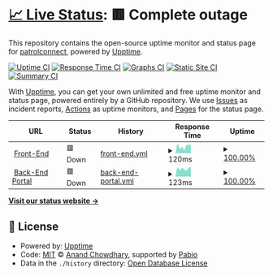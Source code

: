 # [📈 Live Status](https://patrolconnect.github.io/upptime): <!--live status--> **🟥 Complete outage**

This repository contains the open-source uptime monitor and status page for [patrolconnect](https://patrolconnect.github.io/upptime), powered by [Upptime](https://github.com/upptime/upptime).

[![Uptime CI](https://github.com/patrolconnect/upptime/workflows/Uptime%20CI/badge.svg)](https://github.com/patrolconnect/upptime/actions?query=workflow%3A%22Uptime+CI%22)
[![Response Time CI](https://github.com/patrolconnect/upptime/workflows/Response%20Time%20CI/badge.svg)](https://github.com/patrolconnect/upptime/actions?query=workflow%3A%22Response+Time+CI%22)
[![Graphs CI](https://github.com/patrolconnect/upptime/workflows/Graphs%20CI/badge.svg)](https://github.com/patrolconnect/upptime/actions?query=workflow%3A%22Graphs+CI%22)
[![Static Site CI](https://github.com/patrolconnect/upptime/workflows/Static%20Site%20CI/badge.svg)](https://github.com/patrolconnect/upptime/actions?query=workflow%3A%22Static+Site+CI%22)
[![Summary CI](https://github.com/patrolconnect/upptime/workflows/Summary%20CI/badge.svg)](https://github.com/patrolconnect/upptime/actions?query=workflow%3A%22Summary+CI%22)

With [Upptime](https://upptime.js.org), you can get your own unlimited and free uptime monitor and status page, powered entirely by a GitHub repository. We use [Issues](https://github.com/patrolconnect/upptime/issues) as incident reports, [Actions](https://github.com/patrolconnect/upptime/actions) as uptime monitors, and [Pages](https://patrolconnect.github.io/upptime) for the status page.

<!--start: status pages-->
<!-- This summary is generated by Upptime (https://github.com/upptime/upptime) -->
<!-- Do not edit this manually, your changes will be overwritten -->
<!-- prettier-ignore -->
| URL | Status | History | Response Time | Uptime |
| --- | ------ | ------- | ------------- | ------ |
| <img alt="" src="https://icons.duckduckgo.com/ip3/info.patrol-connect.com.ico" height="13"> [Front-End](https://info.patrol-connect.com) | 🟥 Down | [front-end.yml](https://github.com/patrolconnect/upptime/commits/HEAD/history/front-end.yml) | <details><summary><img alt="Response time graph" src="./graphs/front-end/response-time-week.png" height="20"> 120ms</summary><br><a href="https://patrolconnect.github.io/upptime/history/front-end"><img alt="Response time 132" src="https://img.shields.io/endpoint?url=https%3A%2F%2Fraw.githubusercontent.com%2Fpatrolconnect%2Fupptime%2FHEAD%2Fapi%2Ffront-end%2Fresponse-time.json"></a><br><a href="https://patrolconnect.github.io/upptime/history/front-end"><img alt="24-hour response time 144" src="https://img.shields.io/endpoint?url=https%3A%2F%2Fraw.githubusercontent.com%2Fpatrolconnect%2Fupptime%2FHEAD%2Fapi%2Ffront-end%2Fresponse-time-day.json"></a><br><a href="https://patrolconnect.github.io/upptime/history/front-end"><img alt="7-day response time 120" src="https://img.shields.io/endpoint?url=https%3A%2F%2Fraw.githubusercontent.com%2Fpatrolconnect%2Fupptime%2FHEAD%2Fapi%2Ffront-end%2Fresponse-time-week.json"></a><br><a href="https://patrolconnect.github.io/upptime/history/front-end"><img alt="30-day response time 132" src="https://img.shields.io/endpoint?url=https%3A%2F%2Fraw.githubusercontent.com%2Fpatrolconnect%2Fupptime%2FHEAD%2Fapi%2Ffront-end%2Fresponse-time-month.json"></a><br><a href="https://patrolconnect.github.io/upptime/history/front-end"><img alt="1-year response time 132" src="https://img.shields.io/endpoint?url=https%3A%2F%2Fraw.githubusercontent.com%2Fpatrolconnect%2Fupptime%2FHEAD%2Fapi%2Ffront-end%2Fresponse-time-year.json"></a></details> | <details><summary><a href="https://patrolconnect.github.io/upptime/history/front-end">100.00%</a></summary><a href="https://patrolconnect.github.io/upptime/history/front-end"><img alt="All-time uptime 100.00%" src="https://img.shields.io/endpoint?url=https%3A%2F%2Fraw.githubusercontent.com%2Fpatrolconnect%2Fupptime%2FHEAD%2Fapi%2Ffront-end%2Fuptime.json"></a><br><a href="https://patrolconnect.github.io/upptime/history/front-end"><img alt="24-hour uptime 100.00%" src="https://img.shields.io/endpoint?url=https%3A%2F%2Fraw.githubusercontent.com%2Fpatrolconnect%2Fupptime%2FHEAD%2Fapi%2Ffront-end%2Fuptime-day.json"></a><br><a href="https://patrolconnect.github.io/upptime/history/front-end"><img alt="7-day uptime 100.00%" src="https://img.shields.io/endpoint?url=https%3A%2F%2Fraw.githubusercontent.com%2Fpatrolconnect%2Fupptime%2FHEAD%2Fapi%2Ffront-end%2Fuptime-week.json"></a><br><a href="https://patrolconnect.github.io/upptime/history/front-end"><img alt="30-day uptime 100.00%" src="https://img.shields.io/endpoint?url=https%3A%2F%2Fraw.githubusercontent.com%2Fpatrolconnect%2Fupptime%2FHEAD%2Fapi%2Ffront-end%2Fuptime-month.json"></a><br><a href="https://patrolconnect.github.io/upptime/history/front-end"><img alt="1-year uptime 100.00%" src="https://img.shields.io/endpoint?url=https%3A%2F%2Fraw.githubusercontent.com%2Fpatrolconnect%2Fupptime%2FHEAD%2Fapi%2Ffront-end%2Fuptime-year.json"></a></details>
| <img alt="" src="https://icons.duckduckgo.com/ip3/www.patrol-connect.com.ico" height="13"> [Back-End Portal](https://www.patrol-connect.com) | 🟥 Down | [back-end-portal.yml](https://github.com/patrolconnect/upptime/commits/HEAD/history/back-end-portal.yml) | <details><summary><img alt="Response time graph" src="./graphs/back-end-portal/response-time-week.png" height="20"> 123ms</summary><br><a href="https://patrolconnect.github.io/upptime/history/back-end-portal"><img alt="Response time 121" src="https://img.shields.io/endpoint?url=https%3A%2F%2Fraw.githubusercontent.com%2Fpatrolconnect%2Fupptime%2FHEAD%2Fapi%2Fback-end-portal%2Fresponse-time.json"></a><br><a href="https://patrolconnect.github.io/upptime/history/back-end-portal"><img alt="24-hour response time 150" src="https://img.shields.io/endpoint?url=https%3A%2F%2Fraw.githubusercontent.com%2Fpatrolconnect%2Fupptime%2FHEAD%2Fapi%2Fback-end-portal%2Fresponse-time-day.json"></a><br><a href="https://patrolconnect.github.io/upptime/history/back-end-portal"><img alt="7-day response time 123" src="https://img.shields.io/endpoint?url=https%3A%2F%2Fraw.githubusercontent.com%2Fpatrolconnect%2Fupptime%2FHEAD%2Fapi%2Fback-end-portal%2Fresponse-time-week.json"></a><br><a href="https://patrolconnect.github.io/upptime/history/back-end-portal"><img alt="30-day response time 121" src="https://img.shields.io/endpoint?url=https%3A%2F%2Fraw.githubusercontent.com%2Fpatrolconnect%2Fupptime%2FHEAD%2Fapi%2Fback-end-portal%2Fresponse-time-month.json"></a><br><a href="https://patrolconnect.github.io/upptime/history/back-end-portal"><img alt="1-year response time 121" src="https://img.shields.io/endpoint?url=https%3A%2F%2Fraw.githubusercontent.com%2Fpatrolconnect%2Fupptime%2FHEAD%2Fapi%2Fback-end-portal%2Fresponse-time-year.json"></a></details> | <details><summary><a href="https://patrolconnect.github.io/upptime/history/back-end-portal">100.00%</a></summary><a href="https://patrolconnect.github.io/upptime/history/back-end-portal"><img alt="All-time uptime 100.00%" src="https://img.shields.io/endpoint?url=https%3A%2F%2Fraw.githubusercontent.com%2Fpatrolconnect%2Fupptime%2FHEAD%2Fapi%2Fback-end-portal%2Fuptime.json"></a><br><a href="https://patrolconnect.github.io/upptime/history/back-end-portal"><img alt="24-hour uptime 100.00%" src="https://img.shields.io/endpoint?url=https%3A%2F%2Fraw.githubusercontent.com%2Fpatrolconnect%2Fupptime%2FHEAD%2Fapi%2Fback-end-portal%2Fuptime-day.json"></a><br><a href="https://patrolconnect.github.io/upptime/history/back-end-portal"><img alt="7-day uptime 100.00%" src="https://img.shields.io/endpoint?url=https%3A%2F%2Fraw.githubusercontent.com%2Fpatrolconnect%2Fupptime%2FHEAD%2Fapi%2Fback-end-portal%2Fuptime-week.json"></a><br><a href="https://patrolconnect.github.io/upptime/history/back-end-portal"><img alt="30-day uptime 100.00%" src="https://img.shields.io/endpoint?url=https%3A%2F%2Fraw.githubusercontent.com%2Fpatrolconnect%2Fupptime%2FHEAD%2Fapi%2Fback-end-portal%2Fuptime-month.json"></a><br><a href="https://patrolconnect.github.io/upptime/history/back-end-portal"><img alt="1-year uptime 100.00%" src="https://img.shields.io/endpoint?url=https%3A%2F%2Fraw.githubusercontent.com%2Fpatrolconnect%2Fupptime%2FHEAD%2Fapi%2Fback-end-portal%2Fuptime-year.json"></a></details>

<!--end: status pages-->

[**Visit our status website →**](https://patrolconnect.github.io/upptime)

## 📄 License

- Powered by: [Upptime](https://github.com/upptime/upptime)
- Code: [MIT](./LICENSE) © [Anand Chowdhary](https://anandchowdhary.com), supported by [Pabio](https://pabio.com)
- Data in the `./history` directory: [Open Database License](https://opendatacommons.org/licenses/odbl/1-0/)
